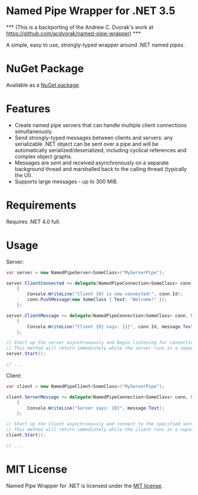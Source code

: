# Named Pipe Wrapper for .NET 3.5

*** (This is a backporting of the Andrew C. Dvorak's work at https://github.com/acdvorak/named-pipe-wrapper) ***

A simple, easy to use, strongly-typed wrapper around .NET named pipes.

# NuGet Package

Available as a [NuGet package](https://www.nuget.org/packages/NamedPipeWrapper/).

# Features

- Create named pipe servers that can handle multiple client connections simultaneously.
- Send strongly-typed messages between clients and servers: any serializable .NET object can be sent over a pipe and will be automatically serialized/deserialized, including cyclical references and complex object graphs.
- Messages are sent and received asynchronously on a separate background thread and marshalled back to the calling thread (typically the UI).
- Supports large messages - up to 300 MiB.

# Requirements

Requires .NET 4.0 full.

# Usage

Server:

```csharp
var server = new NamedPipeServer<SomeClass>("MyServerPipe");

server.ClientConnected += delegate(NamedPipeConnection<SomeClass> conn)
    {
        Console.WriteLine("Client {0} is now connected!", conn.Id);
        conn.PushMessage(new SomeClass { Text: "Welcome!" });
    };

server.ClientMessage += delegate(NamedPipeConnection<SomeClass> conn, SomeClass message)
    {
        Console.WriteLine("Client {0} says: {1}", conn.Id, message.Text);
    };

// Start up the server asynchronously and begin listening for connections.
// This method will return immediately while the server runs in a separate background thread.
server.Start();

// ...
```

Client:

```csharp
var client = new NamedPipeClient<SomeClass>("MyServerPipe");

client.ServerMessage += delegate(NamedPipeConnection<SomeClass> conn, SomeClass message)
    {
        Console.WriteLine("Server says: {0}", message.Text);
    };

// Start up the client asynchronously and connect to the specified server pipe.
// This method will return immediately while the client runs in a separate background thread.
client.Start();

// ...
```

# MIT License

Named Pipe Wrapper for .NET is licensed under the [MIT license](LICENSE.txt).

